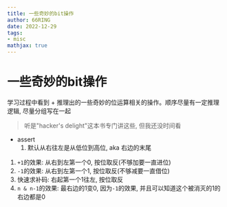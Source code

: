 ```yaml
---
title: 一些奇妙的bit操作
author: 66RING
date: 2022-12-29
tags: 
- misc
mathjax: true
---
```


# 一些奇妙的bit操作

学习过程中看到 + 推理出的一些奇妙的位运算相关的操作。顺序尽量有一定推理逻辑, 尽量分组写在一起

> 听是"hacker's delight"这本书专门讲这些, 但我还没时间看

- assert
    1. 默认从右往左是从低位到高位, aka 右边的末尾

1. `+1`的效果: 从右到左第一个0, 按位取反(不够加要一直进位)
2. `-1`的效果: 从右到左第一个1, 按位取反(不够减要一直借位)
3. 快速求补码: 右起第一个1往左, 按位取反
4. `n & n-1`的效果: 最右边的1变0, 因为`-1`的效果, 并且可以知道这个被消灭的1的右边都是0

